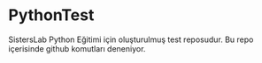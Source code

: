 # PythonTest
SistersLab Python Eğitimi için oluşturulmuş test reposudur.
Bu repo içerisinde github komutları deneniyor.